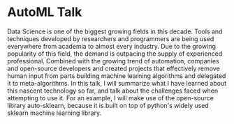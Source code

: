 # AutoML Talk

Data Science is one of the biggest growing fields in this decade. Tools and techniques developed by researchers and programmers are being used everywhere from academia to almost every industry. Due to the growing popularity of this field, the demand is outpacing the supply of experienced professional. Combined with the growing trend of automation, companies and open-source developers and created projects that effectively remove human input from parts building machine learning algorithms and delegated it to meta-algorithms. In this talk, I will summarize what I have learned about this nascent technology so far, and talk about the challenges faced when attempting to use it. For an example, I will make use of the open-source library auto-sklearn, because it is built on top of python's widely used sklearn machine learning library.


